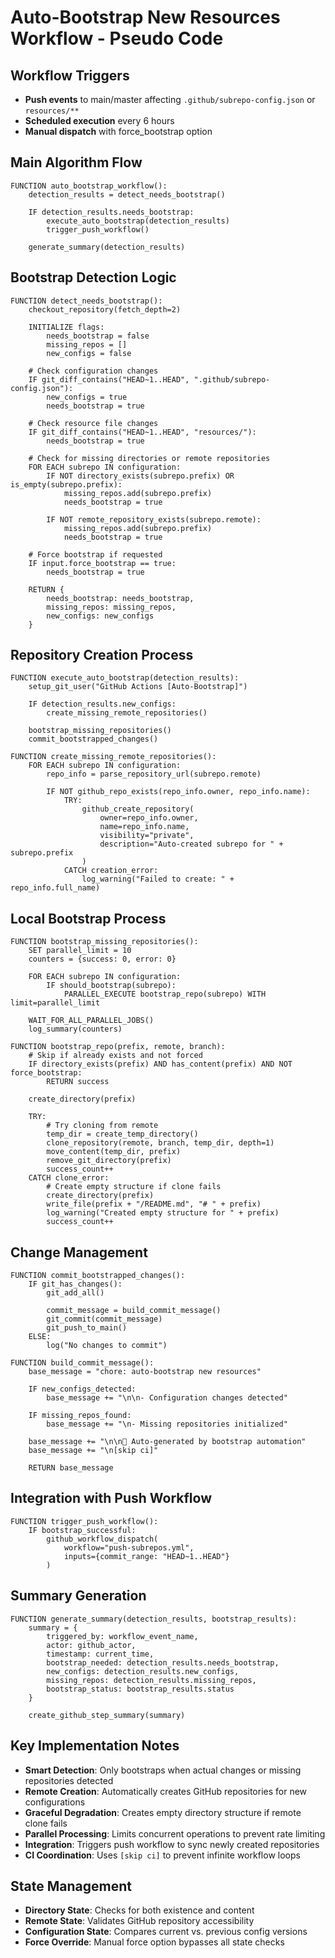 # Auto-Bootstrap New Resources Workflow - Pseudo Code

## Workflow Triggers
- **Push events** to main/master affecting `.github/subrepo-config.json` or `resources/**`
- **Scheduled execution** every 6 hours
- **Manual dispatch** with force_bootstrap option

## Main Algorithm Flow

```
FUNCTION auto_bootstrap_workflow():
    detection_results = detect_needs_bootstrap()

    IF detection_results.needs_bootstrap:
        execute_auto_bootstrap(detection_results)
        trigger_push_workflow()

    generate_summary(detection_results)
```

## Bootstrap Detection Logic

```
FUNCTION detect_needs_bootstrap():
    checkout_repository(fetch_depth=2)

    INITIALIZE flags:
        needs_bootstrap = false
        missing_repos = []
        new_configs = false

    # Check configuration changes
    IF git_diff_contains("HEAD~1..HEAD", ".github/subrepo-config.json"):
        new_configs = true
        needs_bootstrap = true

    # Check resource file changes
    IF git_diff_contains("HEAD~1..HEAD", "resources/"):
        needs_bootstrap = true

    # Check for missing directories or remote repositories
    FOR EACH subrepo IN configuration:
        IF NOT directory_exists(subrepo.prefix) OR is_empty(subrepo.prefix):
            missing_repos.add(subrepo.prefix)
            needs_bootstrap = true

        IF NOT remote_repository_exists(subrepo.remote):
            missing_repos.add(subrepo.prefix)
            needs_bootstrap = true

    # Force bootstrap if requested
    IF input.force_bootstrap == true:
        needs_bootstrap = true

    RETURN {
        needs_bootstrap: needs_bootstrap,
        missing_repos: missing_repos,
        new_configs: new_configs
    }
```

## Repository Creation Process

```
FUNCTION execute_auto_bootstrap(detection_results):
    setup_git_user("GitHub Actions [Auto-Bootstrap]")

    IF detection_results.new_configs:
        create_missing_remote_repositories()

    bootstrap_missing_repositories()
    commit_bootstrapped_changes()
```

```
FUNCTION create_missing_remote_repositories():
    FOR EACH subrepo IN configuration:
        repo_info = parse_repository_url(subrepo.remote)

        IF NOT github_repo_exists(repo_info.owner, repo_info.name):
            TRY:
                github_create_repository(
                    owner=repo_info.owner,
                    name=repo_info.name,
                    visibility="private",
                    description="Auto-created subrepo for " + subrepo.prefix
                )
            CATCH creation_error:
                log_warning("Failed to create: " + repo_info.full_name)
```

## Local Bootstrap Process

```
FUNCTION bootstrap_missing_repositories():
    SET parallel_limit = 10
    counters = {success: 0, error: 0}

    FOR EACH subrepo IN configuration:
        IF should_bootstrap(subrepo):
            PARALLEL_EXECUTE bootstrap_repo(subrepo) WITH limit=parallel_limit

    WAIT_FOR_ALL_PARALLEL_JOBS()
    log_summary(counters)
```

```
FUNCTION bootstrap_repo(prefix, remote, branch):
    # Skip if already exists and not forced
    IF directory_exists(prefix) AND has_content(prefix) AND NOT force_bootstrap:
        RETURN success

    create_directory(prefix)

    TRY:
        # Try cloning from remote
        temp_dir = create_temp_directory()
        clone_repository(remote, branch, temp_dir, depth=1)
        move_content(temp_dir, prefix)
        remove_git_directory(prefix)
        success_count++
    CATCH clone_error:
        # Create empty structure if clone fails
        create_directory(prefix)
        write_file(prefix + "/README.md", "# " + prefix)
        log_warning("Created empty structure for " + prefix)
        success_count++
```

## Change Management

```
FUNCTION commit_bootstrapped_changes():
    IF git_has_changes():
        git_add_all()

        commit_message = build_commit_message()
        git_commit(commit_message)
        git_push_to_main()
    ELSE:
        log("No changes to commit")
```

```
FUNCTION build_commit_message():
    base_message = "chore: auto-bootstrap new resources"

    IF new_configs_detected:
        base_message += "\n\n- Configuration changes detected"

    IF missing_repos_found:
        base_message += "\n- Missing repositories initialized"

    base_message += "\n\n🤖 Auto-generated by bootstrap automation"
    base_message += "\n[skip ci]"

    RETURN base_message
```

## Integration with Push Workflow

```
FUNCTION trigger_push_workflow():
    IF bootstrap_successful:
        github_workflow_dispatch(
            workflow="push-subrepos.yml",
            inputs={commit_range: "HEAD~1..HEAD"}
        )
```

## Summary Generation

```
FUNCTION generate_summary(detection_results, bootstrap_results):
    summary = {
        triggered_by: workflow_event_name,
        actor: github_actor,
        timestamp: current_time,
        bootstrap_needed: detection_results.needs_bootstrap,
        new_configs: detection_results.new_configs,
        missing_repos: detection_results.missing_repos,
        bootstrap_status: bootstrap_results.status
    }

    create_github_step_summary(summary)
```

## Key Implementation Notes

- **Smart Detection**: Only bootstraps when actual changes or missing repositories detected
- **Remote Creation**: Automatically creates GitHub repositories for new configurations
- **Graceful Degradation**: Creates empty directory structure if remote clone fails
- **Parallel Processing**: Limits concurrent operations to prevent rate limiting
- **Integration**: Triggers push workflow to sync newly created repositories
- **CI Coordination**: Uses `[skip ci]` to prevent infinite workflow loops

## State Management

- **Directory State**: Checks for both existence and content
- **Remote State**: Validates GitHub repository accessibility
- **Configuration State**: Compares current vs. previous config versions
- **Force Override**: Manual force option bypasses all state checks